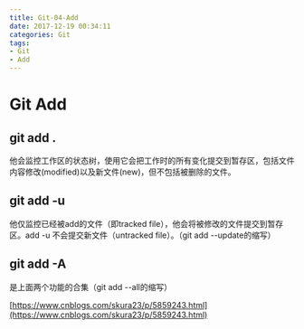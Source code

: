 ```yaml
---
title: Git-04-Add
date: 2017-12-19 00:34:11
categories: Git
tags:
- Git
- Add
---
```


# Git Add

## git add .

他会监控工作区的状态树，使用它会把工作时的所有变化提交到暂存区，包括文件内容修改(modified)以及新文件(new)，但不包括被删除的文件。

## git add -u

他仅监控已经被add的文件（即tracked file），他会将被修改的文件提交到暂存区。add -u 不会提交新文件（untracked file）。（git add --update的缩写）

## git add -A

是上面两个功能的合集（git add --all的缩写）



[https://www.cnblogs.com/skura23/p/5859243.html](https://www.cnblogs.com/skura23/p/5859243.html)